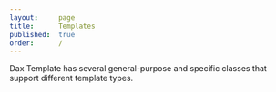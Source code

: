 ```yaml
---
layout:     page
title:      Templates
published:  true
order:      /
---
```


Dax Template has several general-purpose and specific classes that support different template types.
